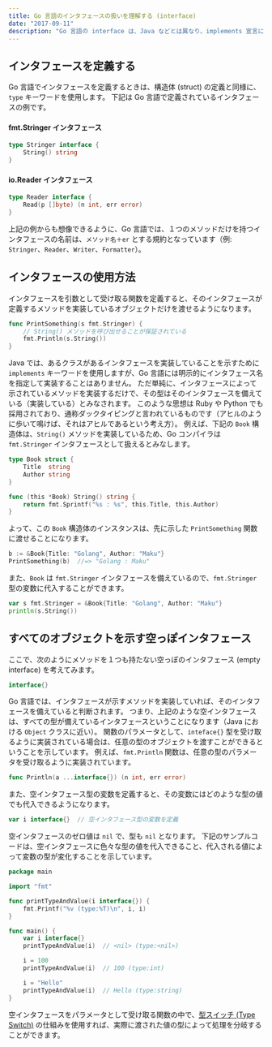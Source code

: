 ```yaml
---
title: Go 言語のインタフェースの扱いを理解する (interface)
date: "2017-09-11"
description: "Go 言語の interface は、Java などとは異なり、implements 宣言による実装の明示を行いません。"
---
```


インタフェースを定義する
----

Go 言語でインタフェースを定義するときは、構造体 (struct) の定義と同様に、`type` キーワードを使用します。
下記は Go 言語で定義されているインタフェースの例です。

#### fmt.Stringer インタフェース

~~~ go
type Stringer interface {
	String() string
}
~~~

#### io.Reader インタフェース

~~~ go
type Reader interface {
	Read(p []byte) (n int, err error)
}
~~~

上記の例からも想像できるように、Go 言語では、１つのメソッドだけを持つインタフェースの名前は、`メソッド名＋er` とする規約となっています（例: `Stringer`、`Reader`、`Writer`、`Formatter`）。


インタフェースの使用方法
----

インタフェースを引数として受け取る関数を定義すると、そのインタフェースが定義するメソッドを実装しているオブジェクトだけを渡せるようになります。

~~~ go
func PrintSomething(s fmt.Stringer) {
	// String() メソッドを呼び出せることが保証されている
	fmt.Println(s.String())
}
~~~

Java では、あるクラスがあるインタフェースを実装していることを示すために `implements` キーワードを使用しますが、Go 言語には明示的にインタフェース名を指定して実装することはありません。
ただ単純に、インタフェースによって示されているメソッドを実装するだけで、その型はそのインタフェースを備えている（実装している）とみなされます。
このような思想は Ruby や Python でも採用されており、通称ダックタイピングと言われているものです（アヒルのように歩いて鳴けば、それはアヒルであるという考え方）。
例えば、下記の `Book` 構造体は、`String()` メソッドを実装しているため、Go コンパイラは `fmt.Stringer` インタフェースとして扱えるとみなします。

~~~ go
type Book struct {
	Title  string
	Author string
}

func (this *Book) String() string {
	return fmt.Sprintf("%s : %s", this.Title, this.Author)
}
~~~

よって、この `Book` 構造体のインスタンスは、先に示した `PrintSomething` 関数に渡せることになります。

~~~ go
b := &Book{Title: "Golang", Author: "Maku"}
PrintSomething(b)  //=> "Golang : Maku"
~~~

また、`Book` は `fmt.Stringer` インタフェースを備えているので、`fmt.Stringer` 型の変数に代入することができます。

~~~ go
var s fmt.Stringer = &Book{Title: "Golang", Author: "Maku"}
println(s.String())
~~~


すべてのオブジェクトを示す空っぽインタフェース
----

ここで、次のようにメソッドを１つも持たない空っぽのインタフェース (empty interface) を考えてみます。

~~~ go
interface{}
~~~

Go 言語では、インタフェースが示すメソッドを実装していれば、そのインタフェースを備えていると判断されます。
つまり、上記のような空インタフェースは、すべての型が備えているインタフェースということになります（Java における `Object` クラスに近い）。
関数のパラメータとして、`inteface{}` 型を受け取るように実装されている場合は、任意の型のオブジェクトを渡すことができるということを示しています。
例えば、`fmt.Println` 関数は、任意の型のパラメータを受け取るように実装されています。

~~~ go
func Println(a ...interface{}) (n int, err error)
~~~

また、空インタフェース型の変数を定義すると、その変数にはどのような型の値でも代入できるようになります。

~~~ go
var i interface{}  // 空インタフェース型の変数を定義
~~~

空インタフェースのゼロ値は `nil` で、型も `nil` となります。
下記のサンプルコードは、空インタフェースに色々な型の値を代入できること、代入される値によって変数の型が変化することを示しています。

~~~ go
package main

import "fmt"

func printTypeAndValue(i interface{}) {
	fmt.Printf("%v (type:%T)\n", i, i)
}

func main() {
	var i interface{}
	printTypeAndValue(i)  // <nil> (type:<nil>)

	i = 100
	printTypeAndValue(i)  // 100 (type:int)

	i = "Hello"
	printTypeAndValue(i)  // Hello (type:string)
}
~~~

空インタフェースをパラメータとして受け取る関数の中で、[型スイッチ (Type Switch)](./switch.html) の仕組みを使用すれば、実際に渡された値の型によって処理を分岐することができます。

